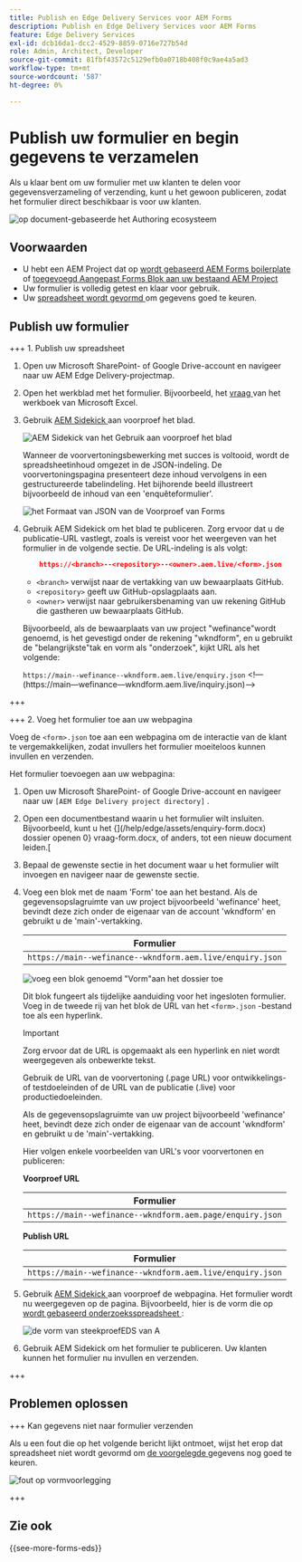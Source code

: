 ```yaml
---
title: Publish en Edge Delivery Services voor AEM Forms
description: Publish en Edge Delivery Services voor AEM Forms
feature: Edge Delivery Services
exl-id: dcb16da1-dcc2-4529-8859-0716e727b54d
role: Admin, Architect, Developer
source-git-commit: 81fbf43572c5129efb0a0718b408f0c9ae4a5ad3
workflow-type: tm+mt
source-wordcount: '587'
ht-degree: 0%

---
```


# Publish uw formulier en begin gegevens te verzamelen

Als u klaar bent om uw formulier met uw klanten te delen voor gegevensverzameling of verzending, kunt u het gewoon publiceren, zodat het formulier direct beschikbaar is voor uw klanten.

![ op document-gebaseerde het Authoring ecosysteem ](/help/edge/assets/document-based-authoring-workflow-publish-form.png)

## Voorwaarden

* U hebt een AEM Project dat op [ wordt gebaseerd AEM Forms boilerplate ](/help/edge/docs/forms/tutorial.md#create-a-new-aem-project-pre-configured-with-adaptive-forms-block) of [ toegevoegd Aangepast Forms Blok aan uw bestaand AEM Project ](/help/edge/docs/forms/tutorial.md#add-adaptive-forms-block-to-your-existing-aem-project)
* Uw formulier is volledig getest en klaar voor gebruik.
* Uw [ spreadsheet wordt gevormd ](/help/edge/docs/forms/submit-forms.md) om gegevens goed te keuren.


## Publish uw formulier

+++ 1. Publish uw spreadsheet

1. Open uw Microsoft SharePoint- of Google Drive-account en navigeer naar uw AEM Edge Delivery-projectmap.

1. Open het werkblad met het formulier. Bijvoorbeeld, het [ vraag ](/help/edge/assets/enquiry.xlsx) van het werkboek van Microsoft Excel.

1. Gebruik [ AEM Sidekick ](https://www.aem.live/developer/tutorial#preview-and-publish-your-content) aan voorproef het blad.

   ![ AEM Sidekick van het Gebruik aan voorproef het blad ](/help/edge/assets/preview-form.png)

   Wanneer de voorvertoningsbewerking met succes is voltooid, wordt de spreadsheetinhoud omgezet in de JSON-indeling. De voorvertoningspagina presenteert deze inhoud vervolgens in een gestructureerde tabelindeling. Het bijhorende beeld illustreert bijvoorbeeld de inhoud van een &#39;enquêteformulier&#39;.

   ![ het Formaat van JSON van de Voorproef van Forms ](/help/edge/assets/forms-preview-json-format.png)

1. Gebruik AEM Sidekick om het blad te publiceren. Zorg ervoor dat u de publicatie-URL vastlegt, zoals is vereist voor het weergeven van het formulier in de volgende sectie. De URL-indeling is als volgt:


   ```JSON
       https://<branch>--<repository>--<owner>.aem.live/<form>.json
   ```

   * `<branch>` verwijst naar de vertakking van uw bewaarplaats GitHub.
   * `<repository>` geeft uw GitHub-opslagplaats aan.
   * `<owner>` verwijst naar gebruikersbenaming van uw rekening GitHub die gastheren uw bewaarplaats GitHub.

   Bijvoorbeeld, als de bewaarplaats van uw project &quot;wefinance&quot;wordt genoemd, is het gevestigd onder de rekening &quot;wkndform&quot;, en u gebruikt de &quot;belangrijkste&quot;tak en vorm als &quot;onderzoek&quot;, kijkt URL als het volgende:

   `https://main--wefinance--wkndform.aem.live/enquiry.json`
&lt;!— (https://main—wefinance—wkndform.aem.live/inquiry.json)—>

+++

+++ 2. Voeg het formulier toe aan uw webpagina

Voeg de `<form>.json` toe aan een webpagina om de interactie van de klant te vergemakkelijken, zodat invullers het formulier moeiteloos kunnen invullen en verzenden.


Het formulier toevoegen aan uw webpagina:

1. Open uw Microsoft SharePoint- of Google Drive-account en navigeer naar uw `[AEM Edge Delivery project directory]` .

1. Open een documentbestand waarin u het formulier wilt insluiten. Bijvoorbeeld, kunt u het {](/help/edge/assets/enquiry-form.docx) dossier openen 0} vraag-form.docx, of anders, tot een nieuw document leiden.[

1. Bepaal de gewenste sectie in het document waar u het formulier wilt invoegen en navigeer naar de gewenste sectie.

1. Voeg een blok met de naam &#39;Form&#39; toe aan het bestand. Als de gegevensopslagruimte van uw project bijvoorbeeld &#39;wefinance&#39; heet, bevindt deze zich onder de eigenaar van de account &#39;wkndform&#39; en gebruikt u de &#39;main&#39;-vertakking.

   | Formulier |
   |---|
   | `https://main--wefinance--wkndform.aem.live/enquiry.json` |

   ![ voeg een blok genoemd &quot;Vorm&quot;aan het dossier ](/help/edge/assets/enquiry-doc-to-embed-form.png) toe

   Dit blok fungeert als tijdelijke aanduiding voor het ingesloten formulier. Voeg in de tweede rij van het blok de URL van het `<form>.json` -bestand toe als een hyperlink.

   >[!IMPORTANT]
   >
   >
   > Zorg ervoor dat de URL is opgemaakt als een hyperlink en niet wordt weergegeven als onbewerkte tekst.

   Gebruik de URL van de voorvertoning (.page URL) voor ontwikkelings- of testdoeleinden of de URL van de publicatie (.live) voor productiedoeleinden.

   Als de gegevensopslagruimte van uw project bijvoorbeeld &#39;wefinance&#39; heet, bevindt deze zich onder de eigenaar van de account &#39;wkndform&#39; en gebruikt u de &#39;main&#39;-vertakking.

   Hier volgen enkele voorbeelden van URL&#39;s voor voorvertonen en publiceren:

   **Voorproef URL**

   | Formulier |
   |---|
   | `https://main--wefinance--wkndform.aem.page/enquiry.json` |


   **Publish URL**

   | Formulier |
   |---|
   | `https://main--wefinance--wkndform.aem.live/enquiry.json` |

1. Gebruik [ AEM Sidekick ](https://www.aem.live/developer/tutorial#preview-and-publish-your-content) aan voorproef de webpagina. Het formulier wordt nu weergegeven op de pagina. Bijvoorbeeld, hier is de vorm die op [ wordt gebaseerd onderzoeksspreadsheet ](/help/edge/assets/enquiry-form.docx):


   ![ de vorm van steekproefEDS van A ](/help/edge/assets/updated-form.png)

1. Gebruik AEM Sidekick om het formulier te publiceren. Uw klanten kunnen het formulier nu invullen en verzenden.

+++

## Problemen oplossen

+++ Kan gegevens niet naar formulier verzenden

Als u een fout die op het volgende bericht lijkt ontmoet, wijst het erop dat spreadsheet niet wordt gevormd om [ de voorgelegde ](/help/edge/docs/forms/submit-forms.md) gegevens nog goed te keuren.

![ fout op vormvoorlegging ](/help/edge/assets/form-error.png)

+++


## Zie ook

{{see-more-forms-eds}}
